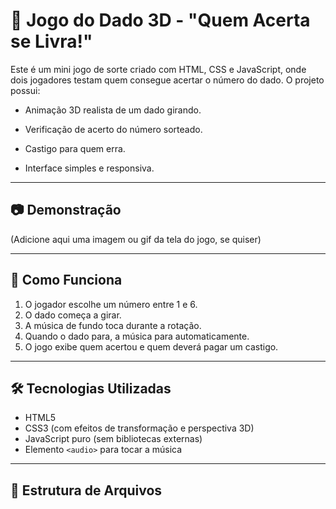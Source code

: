 # 🎲 Jogo do Dado 3D - "Quem Acerta se Livra!"

Este é um mini jogo de sorte criado com HTML, CSS e JavaScript, onde dois jogadores testam quem consegue acertar o número do dado. O projeto possui:

- Animação 3D realista de um dado girando.

- Verificação de acerto do número sorteado.
- Castigo para quem erra.
- Interface simples e responsiva.

---

## 📷 Demonstração

(Adicione aqui uma imagem ou gif da tela do jogo, se quiser)

---

## 🚀 Como Funciona

1. O jogador escolhe um número entre 1 e 6.
2. O dado começa a girar.
3. A música de fundo toca durante a rotação.
4. Quando o dado para, a música para automaticamente.
5. O jogo exibe quem acertou e quem deverá pagar um castigo.

---

## 🛠️ Tecnologias Utilizadas

- HTML5
- CSS3 (com efeitos de transformação e perspectiva 3D)
- JavaScript puro (sem bibliotecas externas)
- Elemento `<audio>` para tocar a música

---

## 📁 Estrutura de Arquivos


